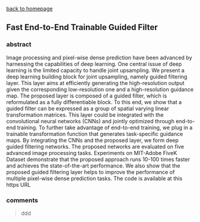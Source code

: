 
[back to homepage](https://viridyu.github.io/)

## Fast End-to-End Trainable Guided Filter

### abstract
Image processing and pixel-wise dense prediction have been advanced by harnessing the capabilities of deep learning. One central issue of deep learning is the limited capacity to handle joint upsampling. We present a deep learning building block for joint upsampling, namely guided filtering layer. This layer aims at efficiently generating the high-resolution output given the corresponding low-resolution one and a high-resolution guidance map. The proposed layer is composed of a guided filter, which is reformulated as a fully differentiable block. To this end, we show that a guided filter can be expressed as a group of spatial varying linear transformation matrices. This layer could be integrated with the convolutional neural networks (CNNs) and jointly optimized through end-to-end training. To further take advantage of end-to-end training, we plug in a trainable transformation function that generates task-specific guidance maps. By integrating the CNNs and the proposed layer, we form deep guided filtering networks. The proposed networks are evaluated on five advanced image processing tasks. Experiments on MIT-Adobe FiveK Dataset demonstrate that the proposed approach runs 10-100 times faster and achieves the state-of-the-art performance. We also show that the proposed guided filtering layer helps to improve the performance of multiple pixel-wise dense prediction tasks. The code is available at this https URL


### comments
> ddd
